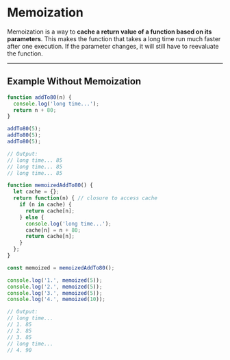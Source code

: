 # Memoization

Memoization is a way to **cache a return value of a function based on its parameters**. This makes the function that takes a long time run much faster after one execution. If the parameter changes, it will still have to reevaluate the function.


---

## Example Without Memoization

```javascript
function addTo80(n) {
  console.log('long time...');
  return n + 80;
}

addTo80(5);
addTo80(5);
addTo80(5);

// Output:
// long time... 85
// long time... 85
// long time... 85

function memoizedAddTo80() {
  let cache = {};
  return function(n) { // closure to access cache
    if (n in cache) {
      return cache[n];
    } else {
      console.log('long time...');
      cache[n] = n + 80;
      return cache[n];
    }
  };
}

const memoized = memoizedAddTo80();

console.log('1.', memoized(5));
console.log('2.', memoized(5));
console.log('3.', memoized(5));
console.log('4.', memoized(10));

// Output:
// long time...
// 1. 85
// 2. 85
// 3. 85
// long time...
// 4. 90

